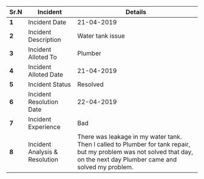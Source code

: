 |Sr.N|Incident|Details|
|---|---|---|
**1**|Incident Date|21-04-2019|
**2**|Incident Description|Water tank issue|
**3**|Incident Alloted To|Plumber|
**4**|Incident Alloted Date|21-04-2019|
**5**|Incident Status|Resolved|
**6**|Incident Resolution Date|22-04-2019 |
**7**|Incident Experience|Bad|
**8**|Incident Analysis & Resolution| There was leakage in my water tank. Then I called to Plumber for tank repair, but my problem was not solved that day, on the next day Plumber came and solved my problem.|
